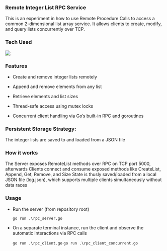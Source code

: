### Remote Integer List RPC Service
This is an experiment in how to use Remote Procedure Calls to access a common 2-dimensional list array service. 
It allows clients to create, modify, and query lists concurrently over TCP.

### Tech Used

<p>
  <a href="https://skillicons.dev">
    <img src="https://skillicons.dev/icons?i=git,go,vscode" />
  </a>
</p>


### Features
- Create and remove integer lists remotely

- Append and remove elements from any list

- Retrieve elements and list sizes

- Thread-safe access using mutex locks

- Concurrent client handling via Go’s built-in RPC and goroutines

### Persistent Storage Strategy: 
The integer lists are saved to and loaded from a JSON file

### How it works
The Server exposes RemoteList methods over RPC on TCP port 5000, afterwards Clients connect and consume exposed methods like CreateList, Append, Get, Remove, and Size
State is thusly saved/loaded from a local JSON file (log.json), which supports multiple clients simultaneously without data races

### Usage
- Run the server (from repository root)
  
    ```go run .\rpc_server.go```

- On a separate terminal instance, run the client and observe the automatic interactions via RPC calls
  
    ```go run .\rpc_client.go```
    ```go run .\rpc_client_concurrent.go```

